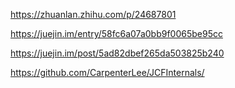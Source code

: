 https://zhuanlan.zhihu.com/p/24687801

https://juejin.im/entry/58fc6a07a0bb9f0065be95cc

https://juejin.im/post/5ad82dbef265da503825b240

https://github.com/CarpenterLee/JCFInternals/

